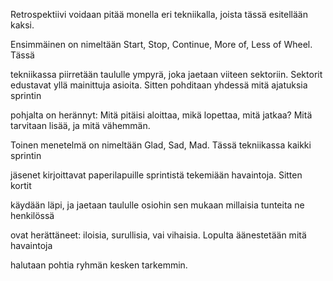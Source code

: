 Retrospektiivi voidaan pitää monella eri tekniikalla, joista tässä esitellään kaksi. 

Ensimmäinen on nimeltään Start, Stop, Continue, More of, Less of Wheel. Tässä 

tekniikassa piirretään taululle ympyrä, joka jaetaan viiteen sektoriin. Sektorit 
edustavat yllä mainittuja asioita. Sitten pohditaan yhdessä mitä ajatuksia sprintin 

pohjalta on herännyt: Mitä pitäisi aloittaa, mikä lopettaa, mitä jatkaa? Mitä tarvitaan lisää, ja mitä vähemmän.

Toinen menetelmä on nimeltään Glad, Sad, Mad. Tässä tekniikassa kaikki sprintin 

jäsenet kirjoittavat paperilapuille sprintistä tekemiään havaintoja. Sitten kortit 

käydään läpi, ja jaetaan taululle osiohin sen mukaan millaisia tunteita ne henkilössä 

ovat herättäneet: iloisia, surullisia, vai vihaisia. Lopulta äänestetään mitä havaintoja 

halutaan pohtia ryhmän kesken tarkemmin.

